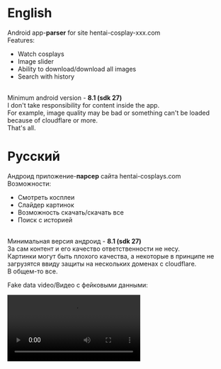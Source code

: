 <h1>English</h1>
Android app-<b>parser</b> for site hentai-cosplay-xxx.com<br>
Features:
<ul>
  <li>Watch cosplays</li>
  <li>Image slider</li>
  <li>Ability to download/download all images</li>
  <li>Search with history</li>
</ul>
<br>
Minimum android version - <b>8.1 (sdk 27)</b>
<br>
I don't take responsibility for content inside the app.<br>
For example, image quality may be bad or something can't be loaded because of cloudflare or more.
<br>
That's all.
<h1>Русский</h1>
Андроид приложение-<b>парсер</b> сайта hentai-cosplays.com<br>
Возможности:
<ul>
  <li>Смотреть косплеи</li>
  <li>Слайдер картинок</li>
  <li>Возможность скачать/скачать все</li>
  <li>Поиск с историей</li>
</ul>
<br>
Минимальная версия андроид - <b>8.1 (sdk 27)</b>
<br>
За сам контент и его качество ответственности не несу.<br>
Картинки могут быть плохого качества, а некоторые в принципе не загрузятся ввиду защиты на нескольких доменах с cloudflare.
<br>
В общем-то все.
<br>
<p>Fake data video/Видео с фейковыми данными:</p>
<video src = "https://github.com/JorikDura/Heicos/assets/94559706/0dc96149-6fbc-4332-93c9-c5c9b1e4cb80"></video>
